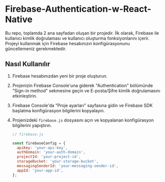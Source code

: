# Firebase-Authentication-w-React-Native

Bu repo, toplamda 2 ana sayfadan oluşan bir projedir. İlk olarak, Firebase ile kullanıcı kimlik doğrulaması ve kullanıcı oluşturma fonksiyonlarını içerir. Projeyi kullanmak için Firebase hesabınızın konfigürasyonunu güncellemeniz gerekmektedir.

## Nasıl Kullanılır

1. Firebase hesabınızdan yeni bir proje oluşturun.

2. Projenizin Firebase Console'una giderek "Authentication" bölümünde "Sign-in method" sekmesine geçin ve E-posta/Şifre kimlik doğrulamasını etkinleştirin.

3. Firebase Console'da "Proje ayarları" sayfasına gidin ve Firebase SDK başlatma konfigürasyon bilgilerini kopyalayın.

4. Projenizdeki `firebase.js` dosyasını açın ve kopyalanan konfigürasyon bilgilerini yapıştırın.

   ```javascript
   // firebase.js

   const firebaseConfig = {
     apiKey: 'your-api-key',
     authDomain: 'your-auth-domain',
     projectId: 'your-project-id',
     storageBucket: 'your-storage-bucket',
     messagingSenderId: 'your-messaging-sender-id',
     appId: 'your-app-id',
   };

